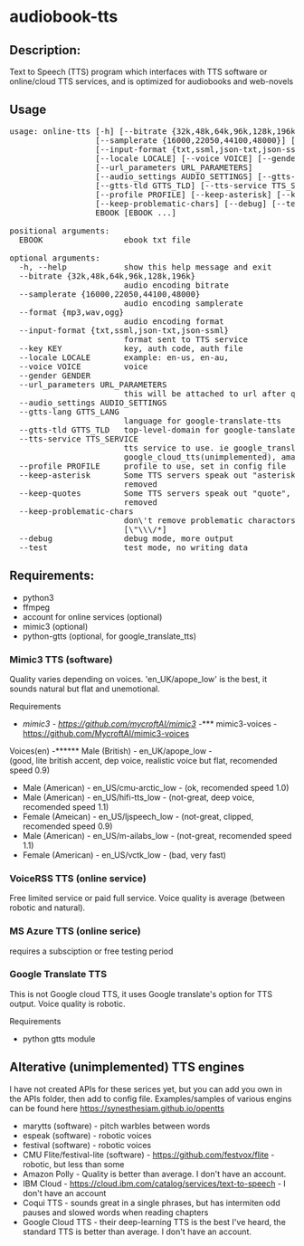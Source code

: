 # audiobook-tts

## Description:
   Text to Speech (TTS) program which interfaces with TTS software or online/cloud TTS services, and is optimized for audiobooks and web-novels

## Usage
<pre>
usage: online-tts [-h] [--bitrate {32k,48k,64k,96k,128k,196k}]
                  [--samplerate {16000,22050,44100,48000}] [--format {mp3,wav,ogg}]
                  [--input-format {txt,ssml,json-txt,json-ssml}] [--key KEY]
                  [--locale LOCALE] [--voice VOICE] [--gender GENDER]
                  [--url_parameters URL_PARAMETERS]
                  [--audio_settings AUDIO_SETTINGS] [--gtts-lang GTTS_LANG]
                  [--gtts-tld GTTS_TLD] [--tts-service TTS_SERVICE]
                  [--profile PROFILE] [--keep-asterisk] [--keep-quotes]
                  [--keep-problematic-chars] [--debug] [--test]
                  EBOOK [EBOOK ...]

positional arguments:
  EBOOK                 ebook txt file

optional arguments:
  -h, --help            show this help message and exit
  --bitrate {32k,48k,64k,96k,128k,196k}
                        audio encoding bitrate
  --samplerate {16000,22050,44100,48000}
                        audio encoding samplerate
  --format {mp3,wav,ogg}
                        audio encoding format
  --input-format {txt,ssml,json-txt,json-ssml}
                        format sent to TTS service
  --key KEY             key, auth code, auth file
  --locale LOCALE       example: en-us, en-au,
  --voice VOICE         voice
  --gender GENDER
  --url_parameters URL_PARAMETERS
                        this will be attached to url after question mark
  --audio_settings AUDIO_SETTINGS
  --gtts-lang GTTS_LANG
                        language for google-translate-tts
  --gtts-tld GTTS_TLD   top-level-domain for google-tanslate-tts accents
  --tts-service TTS_SERVICE
                        tts service to use. ie google_translate_tts, voicerss,
                        google_cloud_tts(unimplemented), amazone_polly(unimplemented
  --profile PROFILE     profile to use, set in config file
  --keep-asterisk       Some TTS servers speak out "asterisk", by default they are
                        removed
  --keep-quotes         Some TTS servers speak out "quote", by default they are
                        removed
  --keep-problematic-chars
                        don\'t remove problematic charactors, that are often spoken
                        [\"\\\/*]
  --debug               debug mode, more output
  --test                test mode, no writing data
</pre>

## Requirements:
- python3
- ffmpeg
- account for online services (optional)
- mimic3 (optional)
- python-gtts (optional, for google_translate_tts)


### Mimic3 TTS (software)
Quality varies depending on voices. 'en_UK/apope_low' is the best, it sounds natural but flat and unemotional.

Requirements
- *mimic3 - https://github.com/mycroftAI/mimic3
-**** mimic3-voices - https://github.com/MycroftAI/mimic3-voices

Voices(en)
-****** Male (British)     - en_UK/apope_low -       
      (good, lite british accent, dep voice, realistic voice but flat, recomended speed 0.9)
- Male (American)    - en_US/cmu-arctic_low -  (ok, recomended speed 1.0)
- Male (American)    - en_US/hifi-tts_low -    (not-great, deep voice, recomended speed 1.1)
- Female (Ameican)   - en_US/ljspeech_low -    (not-great, clipped, recomended speed 0.9)
- Male (American)    - en_US/m-ailabs_low -    (not-great, recomended speed 1.1)
- Female (American)  - en_US/vctk_low -        (bad, very fast)

### VoiceRSS TTS (online service)
Free limited service or paid full service.  Voice quality is average (between robotic and natural).


### MS Azure TTS (online serice)
requires a subsciption or free testing period


### Google Translate TTS
This is not Google cloud TTS, it uses Google translate's option for TTS output. Voice quality is robotic.

Requirements
- python gtts module


## Alterative (unimplemented) TTS engines
I have not created APIs for these serices yet, but you can add you own in the APIs folder, then add to config file. Examples/samples of various engins can be found here https://synesthesiam.github.io/opentts

- marytts (software) - pitch warbles between words
- espeak (software) - robotic voices
- festival (software) - robotic voices
- CMU Flite/festival-lite (software) - https://github.com/festvox/flite - robotic, but less than some
- Amazon Polly - Quality is better than average.  I don't have an account.
- IBM Cloud -  https://cloud.ibm.com/catalog/services/text-to-speech - I don't have an account
- Coqui TTS - sounds great in a single phrases, but has intermiten odd pauses and slowed words when reading chapters
- Google Cloud TTS - their deep-learning TTS is the best I've heard, the standard TTS is better than average.  I don't have an account.

